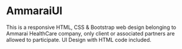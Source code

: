 # AmmaraiUI
This is a responsive HTML, CSS & Bootstrap web design belonging to Ammarai HealthCare company, only client or associated partners are allowed to participate.
UI Design with HTML code included.
